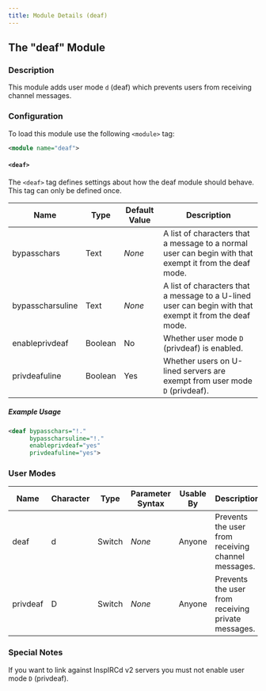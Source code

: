 ```yaml
---
title: Module Details (deaf)
---
```


## The "deaf" Module

### Description

This module adds user mode `d` (deaf) which prevents users from receiving channel messages.

### Configuration

To load this module use the following `<module>` tag:

```xml
<module name="deaf">
```

#### `<deaf>`

The `<deaf>` tag defines settings about how the deaf module should behave. This tag can only be defined once.

Name             | Type    | Default Value | Description
---------------- | ------- | ------------- | -----------
bypasschars      | Text    | *None*        | A list of characters that a message to a normal user can begin with that exempt it from the deaf mode.
bypasscharsuline | Text    | *None*        | A list of characters that a message to a U-lined user can begin with that exempt it from the deaf mode.
enableprivdeaf   | Boolean | No            | Whether user mode `D` (privdeaf) is enabled.
privdeafuline    | Boolean | Yes           | Whether users on U-lined servers are exempt from user mode `D` (privdeaf).

##### Example Usage

```xml
<deaf bypasschars="!."
      bypasscharsuline="!."
      enableprivdeaf="yes"
      privdeafuline="yes">
```

### User Modes

Name     | Character | Type   | Parameter Syntax | Usable By | Description
-------- | --------- | ------ | ---------------- | --------- | -----------
deaf     | d         | Switch | *None*           | Anyone    | Prevents the user from receiving channel messages.
privdeaf | D         | Switch | *None*           | Anyone    | Prevents the user from receiving private messages.

### Special Notes

If you want to link against InspIRCd v2 servers you must not enable user mode `D` (privdeaf).
